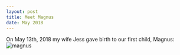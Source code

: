 ```yaml
---
layout: post
title: Meet Magnus
date: May 2018
---
```

On May 13th, 2018 my wife Jess gave birth to our first child, Magnus:
![magnus](https://github.com/rogerkirkness/rogerkirkness.github.io/blob/master/assets/magnus.jpg?raw=true)